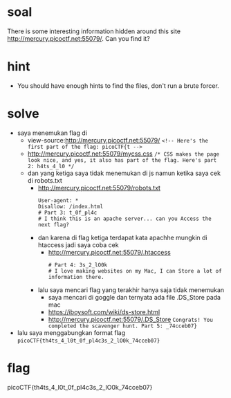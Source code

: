 # soal
There is some interesting information hidden around this site http://mercury.picoctf.net:55079/. Can you find it?

# hint
- You should have enough hints to find the files, don't run a brute forcer.

# solve
- saya menemukan flag di
  - view-source:http://mercury.picoctf.net:55079/
    ```<!-- Here's the first part of the flag: picoCTF{t -->```
  - http://mercury.picoctf.net:55079/mycss.css
    ```/* CSS makes the page look nice, and yes, it also has part of the flag. Here's part 2: h4ts_4_l0 */```
  - dan yang ketiga saya tidak menemukan di js namun ketika saya cek di robots.txt
    - http://mercury.picoctf.net:55079/robots.txt
      ```
      User-agent: *
      Disallow: /index.html
      # Part 3: t_0f_pl4c
      # I think this is an apache server... can you Access the next flag?
      ```
    - dan karena di flag ketiga terdapat kata apachhe mungkin di htaccess jadi saya coba cek
      - http://mercury.picoctf.net:55079/.htaccess
        ```
        # Part 4: 3s_2_lO0k
        # I love making websites on my Mac, I can Store a lot of information there.
        ```
    - lalu saya mencari flag yang terakhir hanya saja tidak menemukan
      - saya mencari di goggle dan ternyata ada file .DS_Store pada mac
      - https://iboysoft.com/wiki/ds-store.html
      - http://mercury.picoctf.net:55079/.DS_Store
        ```Congrats! You completed the scavenger hunt. Part 5: _74cceb07}```
- lalu saya menggabungkan format flag
  ```picoCTF{th4ts_4_l0t_0f_pl4c3s_2_lO0k_74cceb07}```

# flag
picoCTF{th4ts_4_l0t_0f_pl4c3s_2_lO0k_74cceb07}